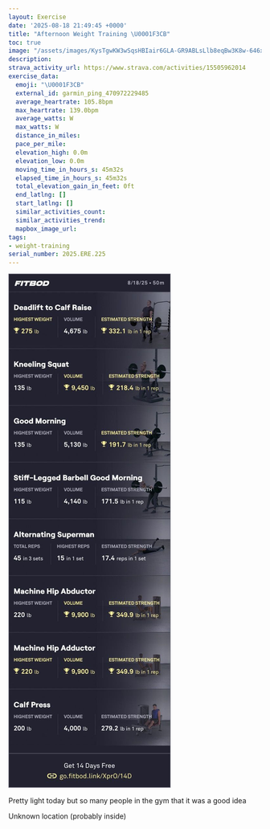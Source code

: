 ```yaml
---
layout: Exercise
date: '2025-08-18 21:49:45 +0000'
title: "Afternoon Weight Training \U0001F3CB️"
toc: true
image: "/assets/images/KysTgwKW3wSqsHBIair6GLA-GR9ABLsLlb8eqBw3K8w-646x2048.jpg.jpeg"
description:
strava_activity_url: https://www.strava.com/activities/15505962014
exercise_data:
  emoji: "\U0001F3CB️"
  external_id: garmin_ping_470972229485
  average_heartrate: 105.8bpm
  max_heartrate: 139.0bpm
  average_watts: W
  max_watts: W
  distance_in_miles:
  pace_per_mile:
  elevation_high: 0.0m
  elevation_low: 0.0m
  moving_time_in_hours_s: 45m32s
  elapsed_time_in_hours_s: 45m32s
  total_elevation_gain_in_feet: 0ft
  end_latlng: []
  start_latlng: []
  similar_activities_count:
  similar_activities_trend:
  mapbox_image_url:
tags:
- weight-training
serial_number: 2025.ERE.225
---
```

![Afternoon Weight Training](/assets/images/KysTgwKW3wSqsHBIair6GLA-GR9ABLsLlb8eqBw3K8w-646x2048.jpg.jpeg)

Pretty light today but so many people in the gym that it was a good idea

Unknown location (probably inside)
